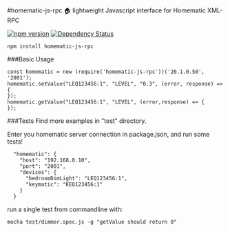 #homematic-js-rpc
:house: lightweight Javascript interface for Homematic XML-RPC

[![npm version](https://badge.fury.io/js/homematic-js-rpc.svg)](https://badge.fury.io/js/homematic-js-rpc)
[![Dependency Status](https://david-dm.org/firsttris/homematic-js-rpc.svg)](https://david-dm.org/firsttris/homematic-js-rpc) 
```
npm install homematic-js-rpc
```

###Basic Usage
```
const homematic = new (require('homematic-js-rpc'))('20.1.0.50', '2001');
homematic.setValue("LEQ123456:1", "LEVEL", "0.3", (error, response) => {
});
homematic.getValue("LEQ123456:1", "LEVEL", (error,response) => {
});
```

###Tests
Find more examples in "test" directory.

Enter you homematic server connection in package.json, and run some tests!
```
  "homematic": {
    "host": "192.168.0.10",
    "port": "2001",
    "devices": {
      "bedroomDimLight": "LEQ123456:1",
      "keymatic": "KEQ123456:1"
    }
  }
```

run a single test from commandline with:
```
mocha test/dimmer.spec.js -g "getValue should return 0"
```
